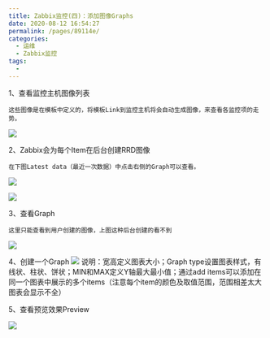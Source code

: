 ```yaml
---
title: Zabbix监控(四)：添加图像Graphs
date: 2020-08-12 16:54:27
permalink: /pages/89114e/
categories: 
  - 运维
  - Zabbix监控
tags: 
  - 
---
```

1、查看监控主机图像列表

    这些图像是在模板中定义的，将模板Link到监控主机将会自动生成图像，来查看各监控项的走势。

![](https://s3.51cto.com/wyfs02/M02/53/9C/wKioL1RsUArDf2nYAAYeiJx5VHk132.jpg)



2、Zabbix会为每个Item在后台创建RRD图像 

    在下图Latest data（最近一次数据）中点击右侧的Graph可以查看。

![](https://s3.51cto.com/wyfs02/M02/53/9E/wKiom1RsT5PR9A74AAOGr0oYEhc681.jpg)

![](https://s3.51cto.com/wyfs02/M00/53/9C/wKioL1RsUh_jfPNcAAWGuIug5z8814.jpg)



3、查看Graph

    这里只能查看到用户创建的图像，上图这种后台创建的看不到

![](https://s3.51cto.com/wyfs02/M00/53/9E/wKiom1RsUfvhLLEMAAaIcSVWIqU392.jpg)



4、创建一个Graph
![](https://s3.51cto.com/wyfs02/M01/53/9F/wKiom1RsU73D7DioAAMUbJa7_aQ459.jpg)
    说明：宽高定义图表大小；Graph type设置图表样式，有线状、柱状、饼状；MIN和MAX定义Y轴最大最小值；通过add items可以添加在同一个图表中展示的多个items（注意每个item的颜色及取值范围，范围相差太大图表会显示不全）



5、查看预览效果Preview

![](https://s3.51cto.com/wyfs02/M02/53/9F/wKiom1RsVIPDTJhtAARM3btPb7w164.jpg)
